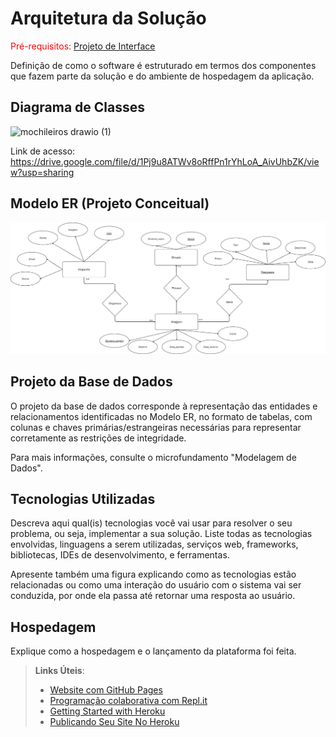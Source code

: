 # Arquitetura da Solução

<span style="color:red">Pré-requisitos: <a href="3-Projeto de Interface.md"> Projeto de Interface</a></span>

Definição de como o software é estruturado em termos dos componentes que fazem parte da solução e do ambiente de hospedagem da aplicação.

## Diagrama de Classes
![mochileiros drawio (1)](https://github.com/ICEI-PUC-Minas-PMV-ADS/pmv-ads-2024-1-e2-proj-int-t5-mochileiros/assets/36000474/d4f47cc6-8449-4348-8d5f-57e4ff7e1404)

Link de acesso: https://drive.google.com/file/d/1Pj9u8ATWv8oRffPn1rYhLoA_AivUhbZK/view?usp=sharing

## Modelo ER (Projeto Conceitual)

![Mode=Light](https://github.com/ICEI-PUC-Minas-PMV-ADS/pmv-ads-2024-1-e2-proj-int-t5-mochileiros/blob/main/docs/img/DiagramaEr.png)

## Projeto da Base de Dados

O projeto da base de dados corresponde à representação das entidades e relacionamentos identificadas no Modelo ER, no formato de tabelas, com colunas e chaves primárias/estrangeiras necessárias para representar corretamente as restrições de integridade.
 
Para mais informações, consulte o microfundamento "Modelagem de Dados".

## Tecnologias Utilizadas

Descreva aqui qual(is) tecnologias você vai usar para resolver o seu problema, ou seja, implementar a sua solução. Liste todas as tecnologias envolvidas, linguagens a serem utilizadas, serviços web, frameworks, bibliotecas, IDEs de desenvolvimento, e ferramentas.

Apresente também uma figura explicando como as tecnologias estão relacionadas ou como uma interação do usuário com o sistema vai ser conduzida, por onde ela passa até retornar uma resposta ao usuário.

## Hospedagem

Explique como a hospedagem e o lançamento da plataforma foi feita.

> **Links Úteis**:
>
> - [Website com GitHub Pages](https://pages.github.com/)
> - [Programação colaborativa com Repl.it](https://repl.it/)
> - [Getting Started with Heroku](https://devcenter.heroku.com/start)
> - [Publicando Seu Site No Heroku](http://pythonclub.com.br/publicando-seu-hello-world-no-heroku.html)

